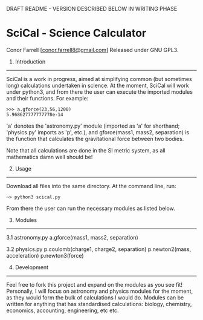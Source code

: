 DRAFT README - VERSION DESCRIBED BELOW IN WRITING PHASE

SciCal - Science Calculator
===========================
Conor Farrell [conor.farrell8@gmail.com]
Released under GNU GPL3.

1. Introduction
---------------
SciCal is a work in progress, aimed at simplifying common (but sometimes long) calculations undertaken in science. At the moment, SciCal will work under python3, and from there the user can execute the imported modules and their functions. For example:

	>>> a.gforce(23,56,1200)
	5.968627777777778e-14

'a' denotes the 'astronomy.py' module (imported as 'a' for shorthand; 'physics.py' imports as 'p', etc.), and gforce(mass1, mass2, separation) is the function that calculates the gravitational force between two bodies.

Note that all calculations are done in the SI metric system, as all mathematics damn well should be!

2. Usage
--------
Download all files into the same directory. At the command line, run:

	~> python3 scical.py

From there the user can run the necessary modules as listed below.

3. Modules
----------
3.1 astronomy.py
	a.gforce(mass1, mass2, separation)

3.2 physics.py
	p.coulomb(charge1, charge2, separation)
	p.newton2(mass, acceleration)
	p.newton3(force)

4. Development
--------------
Feel free to fork this project and expand on the modules as you see fit! Personally, I will focus on astronomy and physics modules for the moment, as they would form the bulk of calculations I would do. Modules can be written for anything that has standardised calculations: biology, chemistry, economics, accounting, engineering, etc etc.